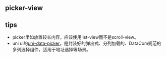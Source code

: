 ## picker-view

<!-- UTSCOMJSON.picker-view.description -->

<!-- UTSCOMJSON.picker-view.compatibility -->

<!-- UTSCOMJSON.picker-view.attribute -->

<!-- UTSCOMJSON.picker-view.event -->

<!-- UTSCOMJSON.picker-view.component_type-->

<!-- UTSCOMJSON.picker-view.children -->

<!-- UTSCOMJSON.picker-view.example -->

<!-- UTSCOMJSON.picker-view.reference -->

## tips
- picker里如放置较长内容，应该使用list-view而不是scroll-view。
- uni ui的[uni-data-picker](https://ext.dcloud.net.cn/plugin?id=3796)，是封装好的弹出式、分列加载的、DataCom规范的多列选择组件，适用于地址选择等场景。
